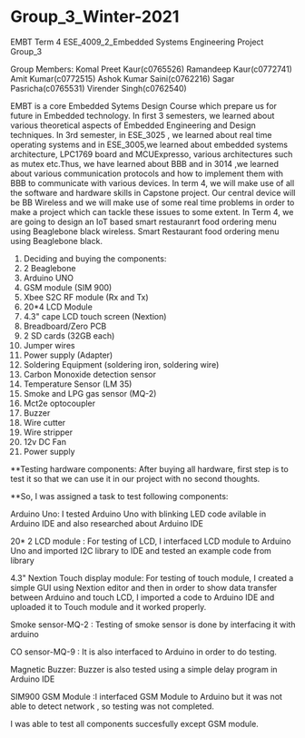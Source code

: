 # Group_3_Winter-2021
EMBT Term 4 ESE_4009_2_Embedded Systems Engineering Project Group_3 

Group Members:
Komal Preet Kaur(c0765526)
Ramandeep Kaur(c0772741)
Amit Kumar(c0772515)
Ashok Kumar Saini(c0762216)
Sagar Pasricha(c0765531)
Virender Singh(c0762540)

EMBT is a core Embedded Sytems Design Course which prepare us for future in Embedded technology. In first 3 semesters, we learned about various theoretical aspects of Embedded Engineering and Design techniques. 
In 3rd semester, in ESE_3025 , we learned about real time operating systems and in ESE_3005,we learned about embedded systems architecture, LPC1769 board and MCUExpresso, various architectures such as mutex etc.Thus, we have learned about BBB and in 3014 ,we learned about various communication protocols and how to implement them with BBB to communicate with various devices. 
In term 4, we will make use of all the software and hardware skills in Capstone project. Our central device will be BB Wireless and we will make use of some real time problems in order to make a project which can tackle these issues to some extent.
In Term 4, we are going to design an IoT based smart restauranrt food ordering menu using Beaglebone black wireless.
Smart Restaurant food ordering menu using Beaglebone black.
1) Deciding and buying the components:
2) 2 Beaglebone
3) Arduino UNO
4) GSM module (SIM 900)
5) Xbee S2C RF module (Rx and Tx)
6) 20*4 LCD Module
7) 4.3" cape LCD touch screen (Nextion)
8) Breadboard/Zero PCB
9) 2 SD cards (32GB each)
10) Jumper wires
11) Power supply (Adapter)
12) Soldering Equipment (soldering iron, soldering wire)
13) Carbon Monoxide detection sensor 
14) Temperature Sensor (LM 35)
15) Smoke and LPG gas sensor (MQ-2)
16) Mct2e optocoupler
17) Buzzer
18)  Wire cutter
19) Wire stripper
20) 12v DC Fan
21) Power supply

**Testing hardware components:
After buying all hardware, first step is to test it so that we can use it in our project with no second thoughts. 

**So, I was assigned a task to test following components:

Arduino Uno: I tested Arduino Uno with blinking LED code avilable in Arduino IDE and also researched about Arduino IDE

20* 2 LCD module : For testing of LCD, I interfaced LCD module to Arduino Uno and imported I2C library to IDE and tested an example code from library

4.3" Nextion Touch display module: For testing of touch module, I created a simple GUI using Nextion editor and then in order to show data transfer between Arduino and touch LCD, 
I imported a code to Arduino IDE and uploaded it to Touch module and it worked properly.

Smoke sensor-MQ-2 : Testing of smoke sensor is done by interfacing it with arduino

CO sensor-MQ-9 : It is also interfaced to Arduino in order to do testing.

Magnetic Buzzer: Buzzer is also tested using a simple delay program in Arduino IDE

SIM900 GSM Module :I interfaced GSM Module to Arduino but it was not able to detect network , so testing was not completed.

I was able to test all components succesfully except GSM module. 

